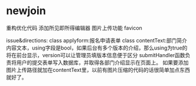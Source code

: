 newjoin
=======
重构优化代码
添加所见即所得编辑器
图片上传功能
favicon

issue&directions:
class applyform:报名申请表单
class contentText:部门简介内容文本，using字段是bool，如果后台有多个版本的介绍，那么using为true的将在前台显示，version可以让管理员填版本信息便于区分
submitHandler函数负责将用户的提交表单写入数据库，并取得各部门介绍显示在页面上。
如果要添加图片上传路径就加在contentText里，以前有图片压缩的代码的话很简单加点东西就好了。
